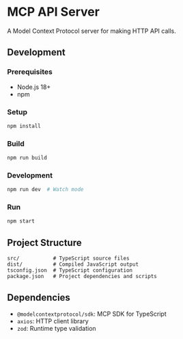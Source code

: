 # MCP API Server

A Model Context Protocol server for making HTTP API calls.

## Development

### Prerequisites
- Node.js 18+ 
- npm

### Setup
```bash
npm install
```

### Build
```bash
npm run build
```

### Development
```bash
npm run dev  # Watch mode
```

### Run
```bash
npm start
```

## Project Structure
```
src/           # TypeScript source files
dist/          # Compiled JavaScript output
tsconfig.json  # TypeScript configuration
package.json   # Project dependencies and scripts
```

## Dependencies
- `@modelcontextprotocol/sdk`: MCP SDK for TypeScript
- `axios`: HTTP client library
- `zod`: Runtime type validation